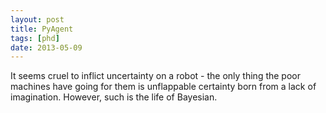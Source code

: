 ```yaml
---
layout: post
title: PyAgent
tags: [phd]
date: 2013-05-09
---
```

It seems cruel to inflict uncertainty on a robot - the only thing the poor machines have going for them is unflappable certainty born from a lack of imagination. However, such is the life of Bayesian.


